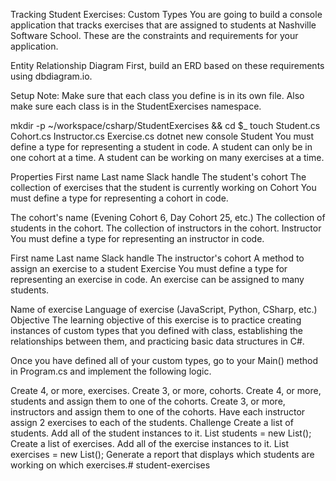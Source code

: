 Tracking Student Exercises: Custom Types
You are going to build a console application that tracks exercises that are assigned to students at Nashville Software School. These are the constraints and requirements for your application.

Entity Relationship Diagram
First, build an ERD based on these requirements using dbdiagram.io.

Setup
Note: Make sure that each class you define is in its own file. Also make sure each class is in the StudentExercises namespace.

mkdir -p ~/workspace/csharp/StudentExercises && cd $_
touch Student.cs Cohort.cs Instructor.cs Exercise.cs
dotnet new console
Student
You must define a type for representing a student in code. A student can only be in one cohort at a time. A student can be working on many exercises at a time.

Properties
First name
Last name
Slack handle
The student's cohort
The collection of exercises that the student is currently working on
Cohort
You must define a type for representing a cohort in code.

The cohort's name (Evening Cohort 6, Day Cohort 25, etc.)
The collection of students in the cohort.
The collection of instructors in the cohort.
Instructor
You must define a type for representing an instructor in code.

First name
Last name
Slack handle
The instructor's cohort
A method to assign an exercise to a student
Exercise
You must define a type for representing an exercise in code. An exercise can be assigned to many students.

Name of exercise
Language of exercise (JavaScript, Python, CSharp, etc.)
Objective
The learning objective of this exercise is to practice creating instances of custom types that you defined with class, establishing the relationships between them, and practicing basic data structures in C#.

Once you have defined all of your custom types, go to your Main() method in Program.cs and implement the following logic.

Create 4, or more, exercises.
Create 3, or more, cohorts.
Create 4, or more, students and assign them to one of the cohorts.
Create 3, or more, instructors and assign them to one of the cohorts.
Have each instructor assign 2 exercises to each of the students.
Challenge
Create a list of students. Add all of the student instances to it.
List<Student> students = new List<Student>();
Create a list of exercises. Add all of the exercise instances to it.
List<Exercise> exercises = new List<Exercise>();
Generate a report that displays which students are working on which exercises.# student-exercises
